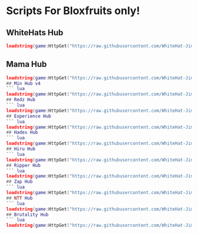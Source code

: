 # Scripts For Bloxfruits only!
  
## WhiteHats Hub

```lua
loadstring(game:HttpGet("https://raw.githubusercontent.com/WhiteHat-Jim/Games/Roblox/Bloxfruits/WhiteHatsHub.lua"))()
```
## Mama Hub
```lua
loadstring(game:HttpGet("https://raw.githubusercontent.com/WhiteHat-Jim/Games/Roblox/Bloxfruits/MamaHub.lua"))()```
## Min Hub v4
``` lua
loadstring(game:HttpGet("https://raw.githubusercontent.com/WhiteHat-Jim/Games/Roblox/Bloxfruits/MinHubV4.lua"))()```
## Redz Hub
``` lua
loadstring(game:HttpGet("https://raw.githubusercontent.com/WhiteHat-Jim/Games/Roblox/Bloxfruits/RedzHub.lua"))()```
## Experience Hub
``` lua
loadstring(game:HttpGet("https://raw.githubusercontent.com/WhiteHat-Jim/Games/Roblox/Bloxfruits/Experience.lua", true))()```
## Hades Hub
``` lua
loadstring(game:HttpGet("https://raw.githubusercontent.com/WhiteHat-Jim/Games/Roblox/Bloxfruits/HadesHub.lua", true))()```
## Hiru Hub
``` lua
loadstring(game:HttpGet("https://raw.githubusercontent.com/WhiteHat-Jim/Games/Roblox/Bloxfruits/HiruHub.lua", true))()```
## Ripper Hub 
``` lua
loadstring(game:HttpGet("https://raw.githubusercontent.com/WhiteHat-Jim/Games/Roblox/Bloxfruits/RipperHub.lua"))()```
## Zap Hub
``` lua
loadstring(game:HttpGet("https://raw.githubusercontent.com/WhiteHat-Jim/Games/Roblox/Bloxfruits/ZapHub", true))()```
## NTT Hub
``` lua
loadstring(game:HttpGet("https://raw.githubusercontent.com/WhiteHat-Jim/Games/Roblox/Bloxfruits/NTT.lua", true))()```
## Brutality Hub
``` lua
loadstring(game:HttpGet("https://raw.githubusercontent.com/WhiteHat-Jim/Games/Roblox/Bloxfruits/BrutalityV4.lua", true))()```
